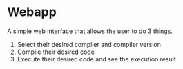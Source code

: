 # Webapp

A simple web interface that allows the user to do 3 things.
1. Select their desired compiler and compiler version
2. Compile their desired code
3. Execute their desired code and see the execution result

